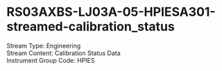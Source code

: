 # RS03AXBS-LJ03A-05-HPIESA301-streamed-calibration_status

Stream Type: Engineering<br>
Stream Content: Calibration Status Data<br>
Instrument Group Code: HPIES<br>
